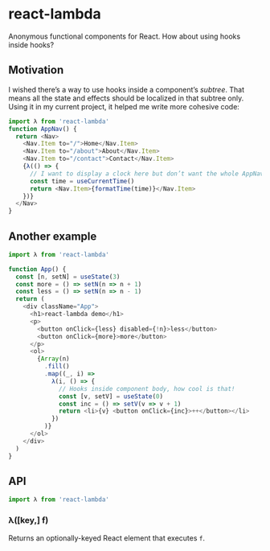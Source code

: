 # react-lambda

Anonymous functional components for React. How about using hooks inside hooks?

## Motivation

I wished there’s a way to use hooks inside a component’s *subtree*.
That means all the state and effects should be localized in that subtree only.
Using it in my current project, it helped me write more cohesive code:

```js
import λ from 'react-lambda'
function AppNav() {
  return <Nav>
    <Nav.Item to="/">Home</Nav.Item>
    <Nav.Item to="/about">About</Nav.Item>
    <Nav.Item to="/contact">Contact</Nav.Item>
    {λ(() => {
      // I want to display a clock here but don’t want the whole AppNav re-rendered.
      const time = useCurrentTime()
      return <Nav.Item>{formatTime(time)}</Nav.Item>
    })}
  </Nav>
}
```

## Another example

<!-- prettier-ignore-start -->

```js
import λ from 'react-lambda'

function App() {
  const [n, setN] = useState(3)
  const more = () => setN(n => n + 1)
  const less = () => setN(n => n - 1)
  return (
    <div className="App">
      <h1>react-lambda demo</h1>
      <p>
        <button onClick={less} disabled={!n}>less</button>
        <button onClick={more}>more</button>
      </p>
      <ol>
        {Array(n)
          .fill()
          .map((_, i) =>
            λ(i, () => {
              // Hooks inside component body, how cool is that!
              const [v, setV] = useState(0)
              const inc = () => setV(v => v + 1)
              return <li>{v} <button onClick={inc}>++</button></li>
            })
          )}
      </ol>
    </div>
  )
}
```

<!-- prettier-ignore-end -->

## API

```js
import λ from 'react-lambda'
```

### λ([key,] f)

Returns an optionally-keyed React element that executes `f`.
